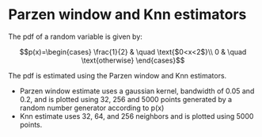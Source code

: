 # Parzen window and Knn estimators
The pdf of a random variable is given by: 
```math
p(x)=\begin{cases} \frac{1}{2} & \quad \text{$0<x<2$}\\ 0 & \quad \text{otherwise} \end{cases}
```
The pdf is estimated using the Parzen window and Knn estimators.
- Parzen window estimate uses a gaussian kernel, bandwidth of 0.05 and 0.2, 
  and is plotted using 32, 256 and 5000 points generated by a random number generator according to p(x)  
- Knn estimate uses 32, 64, and 256 neighbors and is plotted using 5000 points.
